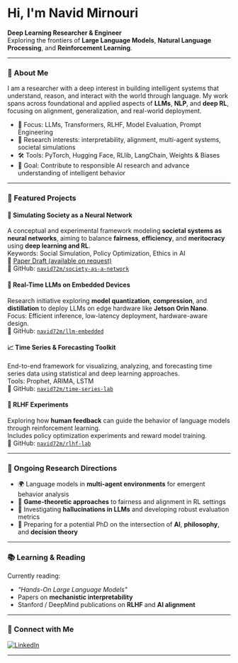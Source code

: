 # Hi, I'm Navid Mirnouri

**Deep Learning Researcher & Engineer**  
Exploring the frontiers of **Large Language Models**, **Natural Language Processing**, and **Reinforcement Learning**.

---

### 🧠 About Me

I am a researcher with a deep interest in building intelligent systems that understand, reason, and interact with the world through language. My work spans across foundational and applied aspects of **LLMs**, **NLP**, and **deep RL**, focusing on alignment, generalization, and real-world deployment.

- 🧠 Focus: LLMs, Transformers, RLHF, Model Evaluation, Prompt Engineering  
- 🧪 Research interests: interpretability, alignment, multi-agent systems, societal simulations  
- 🛠️ Tools: PyTorch, Hugging Face, RLlib, LangChain, Weights & Biases  
- 🎯 Goal: Contribute to responsible AI research and advance understanding of intelligent behavior

---

### 📂 Featured Projects

#### 🧠 Simulating Society as a Neural Network
A conceptual and experimental framework modeling **societal systems as neural networks**, aiming to balance **fairness**, **efficiency**, and **meritocracy** using **deep learning and RL**.  
Keywords: Social Simulation, Policy Optimization, Ethics in AI  
📄 [Paper Draft (available on request)](https://github.com/navid72m)  
🔗 GitHub: [`navid72m/society-as-a-network`](https://github.com/navid72m)

#### 🤖 Real-Time LLMs on Embedded Devices
Research initiative exploring **model quantization**, **compression**, and **distillation** to deploy LLMs on edge hardware like **Jetson Orin Nano**.  
Focus: Efficient inference, low-latency deployment, hardware-aware design.  
🔗 GitHub: [`navid72m/llm-embedded`](https://github.com/navid72m)

#### 📈 Time Series & Forecasting Toolkit
End-to-end framework for visualizing, analyzing, and forecasting time series data using statistical and deep learning approaches.  
Tools: Prophet, ARIMA, LSTM  
🔗 GitHub: [`navid72m/time-series-lab`](https://github.com/navid72m)

#### 🔁 RLHF Experiments
Exploring how **human feedback** can guide the behavior of language models through reinforcement learning.  
Includes policy optimization experiments and reward model training.  
🔗 GitHub: [`navid72m/rlhf-lab`](https://github.com/navid72m)

---

### 🔬 Ongoing Research Directions

- 🌍 Language models in **multi-agent environments** for emergent behavior analysis  
- 🎲 **Game-theoretic approaches** to fairness and alignment in RL settings  
- 🧩 Investigating **hallucinations in LLMs** and developing robust evaluation metrics  
- 🧠 Preparing for a potential PhD on the intersection of **AI**, **philosophy**, and **decision theory**

---

### 📚 Learning & Reading

Currently reading:

- *"Hands-On Large Language Models"*  
- Papers on **mechanistic interpretability**  
- Stanford / DeepMind publications on **RLHF** and **AI alignment**

---

### 🔗 Connect with Me

[![LinkedIn](https://img.shields.io/badge/LinkedIn-Navid%20Mirnouri-blue?style=flat&logo=linkedin)](https://www.linkedin.com/in/navid-mirnouri/)

---

<!-- Optional GitHub Stats (commented for minimalist style) -->
<!--
![Navid's GitHub Stats](https://github-readme-stats.vercel.app/api?username=navid72m&show_icons=true&hide=issues&count_private=true&theme=default)
-->


